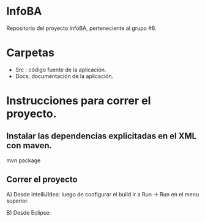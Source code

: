 # InfoBA

Repositorio del proyecto InfoBA, perteneciente al grupo #6.

# Carpetas 

  + Src : código fuente de la aplicación.  
  + Docs: documentación de la aplicación.

# Instrucciones para correr el proyecto. 

## Instalar  las dependencias explicitadas en el XML con maven.

mvn package

## Correr el proyecto 

A) Desde IntelliJIdea: luego de configurar el build ir a Run -> Run <Nombre del proyecto> en el menu superior.

B) Desde Eclipse: 